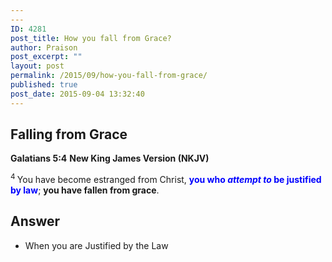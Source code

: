 ```yaml
---
---
ID: 4281
post_title: How you fall from Grace?
author: Praison
post_excerpt: ""
layout: post
permalink: /2015/09/how-you-fall-from-grace/
published: true
post_date: 2015-09-04 13:32:40
---
```

<h2>Falling from Grace</h2>
<strong>Galatians 5:4</strong>
<strong> New King James Version (NKJV)</strong>

<span id="en-NKJV-29167" class="text Gal-5-4"><sup class="versenum">4 </sup>You have become estranged from Christ, <span style="color: #0000ff;"><strong>you who <i>attempt to</i> be justified by law</strong></span>; <strong>you have fallen from grace</strong>.</span>
<h2>Answer</h2>
<ul>
	<li>When you are Justified by the Law</li>
</ul>